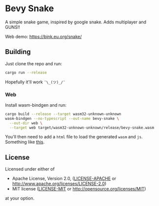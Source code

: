 # Bevy Snake

A simple snake game, inspired by google snake. Adds multiplayer and GUNS!!

Web demo: <https://bink.eu.org/snake/>

## Building

Just clone the repo and run:

```bash
cargo run --release
```

Hopefully it'll work `¯\_(ツ)_/¯`

### Web

Install wasm-bindgen and run:

```bash
cargo build --release --target wasm32-unknown-unknown
wasm-bindgen --no-typescript --out-name bevy-snake \
  --out-dir web \
  --target web target/wasm32-unknown-unknown/release/bevy-snake.wasm
```

You'll then need to add a `html` file to load the generated `wasm` and `js`. Something like [this](https://github.com/bevyengine/bevy/blob/main/examples/wasm/index.html).

## License

Licensed under either of

* Apache License, Version 2.0, ([LICENSE-APACHE](LICENSE-APACHE) or <http://www.apache.org/licenses/LICENSE-2.0>)
* MIT license ([LICENSE-MIT](LICENSE-MIT) or <http://opensource.org/licenses/MIT>)

at your option.
